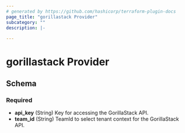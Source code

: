 ```yaml
---
# generated by https://github.com/hashicorp/terraform-plugin-docs
page_title: "gorillastack Provider"
subcategory: ""
description: |-
  
---
```


# gorillastack Provider





<!-- schema generated by tfplugindocs -->
## Schema

### Required

- **api_key** (String) Key for accessing the GorillaStack API.
- **team_id** (String) TeamId to select tenant context for the GorillaStack API.
